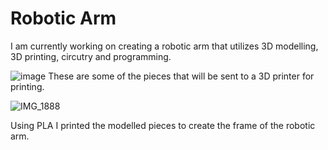 # Robotic Arm
I am currently working on creating a robotic arm that utilizes 3D modelling, 3D printing, circutry and programming. 

![image](https://user-images.githubusercontent.com/74799496/149646589-cc4e3126-61c8-4664-8311-688b045fd90d.png)
These are some of the pieces that will be sent to a 3D printer for printing. 

![IMG_1888](https://user-images.githubusercontent.com/74799496/149646850-132427ff-d799-4559-83f8-fa5c52704a32.jpg)

Using PLA I printed the modelled pieces to create the frame of the robotic arm. 
